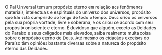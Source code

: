 ﻿O Pai Universal tem um propósito eterno em relação aos fenômenos materiais, intelectuais e espirituais do universo dos universos, propósito que Ele está cumprindo ao longo de todo o tempo. Deus criou os universos pela sua própria vontade, livre e soberana, e os criou de acordo com seu propósito onisciente e eterno. É duvidoso que alguém, exceto as Deidades do Paraíso e seus coligados mais elevados, saiba realmente muita coisa sobre o propósito eterno de Deus. Até mesmo os cidadãos excelsos do Paraíso têm opiniões bastante diversas sobre a natureza do propósito eterno das Deidades.